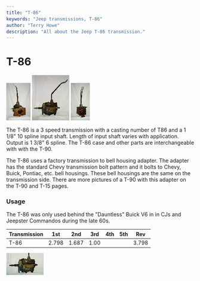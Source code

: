 ```yaml
---
title: "T-86"
keywords: "Jeep transmissions, T-86"
author: "Terry Howe"
description: "All about the Jeep T-86 transmission."
---
```

# T-86

[![T-86 front](../../img/transmission/factory/t86f_.jpg)](../../img/transmission/factory/t86f.jpg) [![T-86 side](../../img/transmission/factory/t86ds_.jpg)](../../img/transmission/factory/t86ds.jpg) [![T-86 back](../../img/transmission/factory/t86b_.jpg)](../../img/transmission/factory/t86b.jpg)

The T-86 is a 3 speed transmission with a casting number of T86 and a 1 1/8" 10 spline input shaft. Length of input shaft varies with application. Output is 1 3/8" 6 spline. The T-86 case and other parts are interchangeable with with the T-90.

The T-86 uses a factory transmission to bell housing adapter. The adapter has the standard Chevy transmission bolt pattern and it bolts to Chevy, Buick, Pontiac, etc. bell housings. These bell housings are the same on the transmission side. There are more pictures of a T-90 with this adapter on the T-90 and T-15 pages.

### Usage

The T-86 was only used behind the "Dauntless" Buick V6 in in CJs and Jeepster Commandos during the late 60s.

| Transmission | 1st   | 2nd   | 3rd  | 4th | 5th | Rev   |
|--------------|-------|-------|------|-----|-----|-------|
| T-86         | 2.798 | 1.687 | 1.00 |     |     | 3.798 |

[![T-86 drivers side](../../img/transmission/factory/t86dsc_.jpg)](../../img/transmission/factory/t86dsc.jpg)
